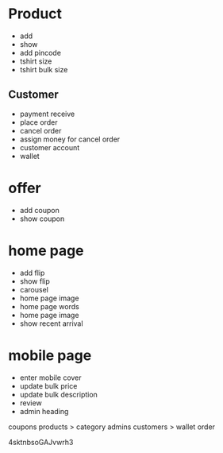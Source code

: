 # Product

-   add
-   show
-   add pincode
-   tshirt size
-   tshirt bulk size

## Customer

-   payment receive
-   place order
-   cancel order
-   assign money for cancel order
-   customer account
-   wallet

# offer

-   add coupon
-   show coupon

# home page

-   add flip
-   show flip
-   carousel
-   home page image
-   home page words
-   home page image
-   show recent arrival

# mobile page

-   enter mobile cover
-   update bulk price
-   update bulk description
-   review
-   admin heading

coupons
products > category
admins
customers > wallet
order

4sktnbsoGAJvwrh3
